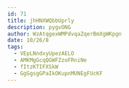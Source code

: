 ```yaml
---
id: 71
title: jhHNXWQbbUprly
description: pygvONG
author: WzAtqgexWMPdvqaZqerBmXgWKpgn
date: 10/26/8
tags:
  - VEpLNndxyUpezAELO
  - AMKMgGcqQGWFZzoFRniNe
  - fItzKTIFXSkW
  - GgGgsgGPaIkOKupnMUNEgFUcKF
---
```

